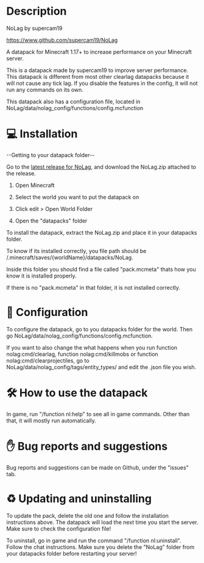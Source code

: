 


# Description

  

NoLag by supercam19

https://www.github.com/supercam19/NoLag

  

A datapack for Minecraft 1.17+ to increase performance on your Minecraft server.

  

This is a datapack made by supercam19 to improve server performance. This datapack is different from most other clearlag datapacks because it will not cause any tick lag. If you disable the features in the config, it will not run any commands on its own.

  

This datapack also has a configuration file, located in NoLag/data/nolag_config/functions/config.mcfunction

  

# 💻 Installation

  

--Getting to your datapack folder--

  

Go to the [latest release for NoLag](https://github.com/supercam19/NoLag/releases), and download the NoLag.zip attached to the release.

  

1. Open Minecraft

2. Select the world you want to put the datapack on

3. Click edit > Open World Folder

4. Open the "datapacks" folder

  

To install the datapack, extract the NoLag.zip and place it in your datapacks folder.

  

To know if its installed correctly, you file path should be /.minecraft/saves/{worldName}/datapacks/NoLag.

Inside this folder you should find a file called "pack.mcmeta" thats how you know it is installed properly.

If there is no "pack.mcmeta" in that folder, it is not installed correctly.


  

# 📃 Configuration

  

To configure the datapack, go to you datapacks folder for the world. Then go NoLag/data/nolag_config/functions/config.mcfunction.

  

If you want to also change the what happens when you run function nolag:cmd/clearlag, function nolag:cmd/killmobs or function nolag:cmd/clearprojectiles, go to NoLag/data/nolag_config/tags/entity_types/ and edit the .json file you wish.

# 🛠 How to use the datapack

In game, run "/function nl:help" to see all in game commands. Other than that, it will mostly run automatically.

# ✋ Bug reports and suggestions

Bug reports and suggestions can be made on Github, under the "issues" tab.

# ♻ Updating and uninstalling

To update the pack, delete the old one and follow the installation instructions above. The datapack will load the next time you start the server. Make sure to check the configuration file!

To uninstall, go in game and run the command "/function nl:uninstall". Follow the chat instructions. Make sure you delete the "NoLag" folder from your datapacks folder before restarting your server!